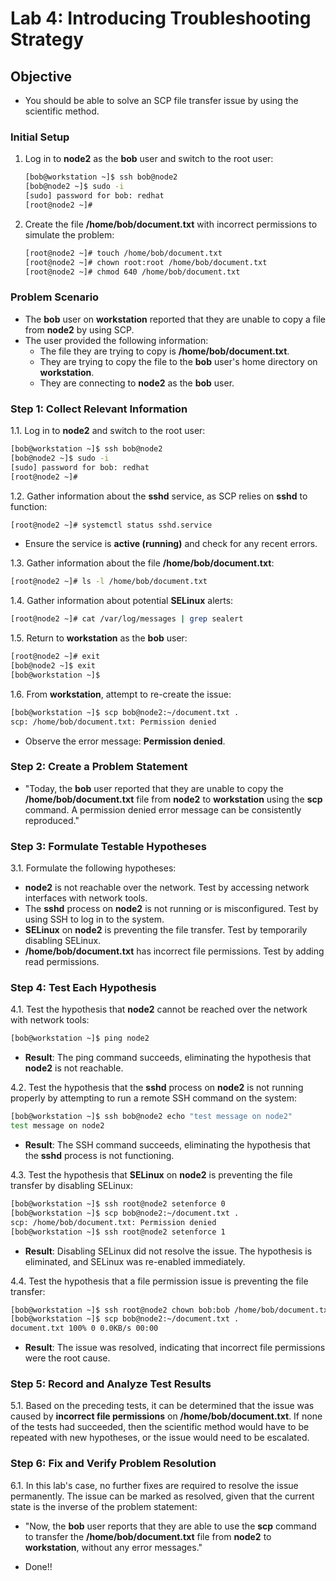 # Lab 4: Introducing Troubleshooting Strategy

## Objective

- You should be able to solve an SCP file transfer issue by using the scientific method.

### Initial Setup

1. Log in to **node2** as the **bob** user and switch to the root user:

   ```bash
   [bob@workstation ~]$ ssh bob@node2
   [bob@node2 ~]$ sudo -i
   [sudo] password for bob: redhat
   [root@node2 ~]#
   ```

2. Create the file **/home/bob/document.txt** with incorrect permissions to simulate the problem:

   ```bash
   [root@node2 ~]# touch /home/bob/document.txt
   [root@node2 ~]# chown root:root /home/bob/document.txt
   [root@node2 ~]# chmod 640 /home/bob/document.txt
   ```

### Problem Scenario

- The **bob** user on **workstation** reported that they are unable to copy a file from **node2** by using SCP.
- The user provided the following information:
  - The file they are trying to copy is **/home/bob/document.txt**.
  - They are trying to copy the file to the **bob** user's home directory on **workstation**.
  - They are connecting to **node2** as the **bob** user.

### Step 1: Collect Relevant Information

1.1. Log in to **node2** and switch to the root user:

   ```bash
   [bob@workstation ~]$ ssh bob@node2
   [bob@node2 ~]$ sudo -i
   [sudo] password for bob: redhat
   [root@node2 ~]#
   ```

1.2. Gather information about the **sshd** service, as SCP relies on **sshd** to function:

   ```bash
   [root@node2 ~]# systemctl status sshd.service
   ```
   - Ensure the service is **active (running)** and check for any recent errors.

1.3. Gather information about the file **/home/bob/document.txt**:

   ```bash
   [root@node2 ~]# ls -l /home/bob/document.txt
   ```

1.4. Gather information about potential **SELinux** alerts:

   ```bash
   [root@node2 ~]# cat /var/log/messages | grep sealert
   ```

1.5. Return to **workstation** as the **bob** user:

   ```bash
   [root@node2 ~]# exit
   [bob@node2 ~]$ exit
   [bob@workstation ~]$
   ```

1.6. From **workstation**, attempt to re-create the issue:

   ```bash
   [bob@workstation ~]$ scp bob@node2:~/document.txt .
   scp: /home/bob/document.txt: Permission denied
   ```
   - Observe the error message: **Permission denied**.

### Step 2: Create a Problem Statement

- "Today, the **bob** user reported that they are unable to copy the **/home/bob/document.txt** file from **node2** to **workstation** using the **scp** command. A permission denied error message can be consistently reproduced."

### Step 3: Formulate Testable Hypotheses

3.1. Formulate the following hypotheses:

- **node2** is not reachable over the network. Test by accessing network interfaces with network tools.
- The **sshd** process on **node2** is not running or is misconfigured. Test by using SSH to log in to the system.
- **SELinux** on **node2** is preventing the file transfer. Test by temporarily disabling SELinux.
- **/home/bob/document.txt** has incorrect file permissions. Test by adding read permissions.

### Step 4: Test Each Hypothesis

4.1. Test the hypothesis that **node2** cannot be reached over the network with network tools:

   ```bash
   [bob@workstation ~]$ ping node2
   ```
   - **Result**: The ping command succeeds, eliminating the hypothesis that **node2** is not reachable.

4.2. Test the hypothesis that the **sshd** process on **node2** is not running properly by attempting to run a remote SSH command on the system:

   ```bash
   [bob@workstation ~]$ ssh bob@node2 echo "test message on node2"
   test message on node2
   ```
   - **Result**: The SSH command succeeds, eliminating the hypothesis that the **sshd** process is not functioning.

4.3. Test the hypothesis that **SELinux** on **node2** is preventing the file transfer by disabling SELinux:

   ```bash
   [bob@workstation ~]$ ssh root@node2 setenforce 0
   [bob@workstation ~]$ scp bob@node2:~/document.txt .
   scp: /home/bob/document.txt: Permission denied
   [bob@workstation ~]$ ssh root@node2 setenforce 1
   ```
   - **Result**: Disabling SELinux did not resolve the issue. The hypothesis is eliminated, and SELinux was re-enabled immediately.

4.4. Test the hypothesis that a file permission issue is preventing the file transfer:

   ```bash
   [bob@workstation ~]$ ssh root@node2 chown bob:bob /home/bob/document.txt
   [bob@workstation ~]$ scp bob@node2:~/document.txt .
   document.txt 100% 0 0.0KB/s 00:00
   ```
   - **Result**: The issue was resolved, indicating that incorrect file permissions were the root cause.

### Step 5: Record and Analyze Test Results

5.1. Based on the preceding tests, it can be determined that the issue was caused by **incorrect file permissions** on **/home/bob/document.txt**. If none of the tests had succeeded, then the scientific method would have to be repeated with new hypotheses, or the issue would need to be escalated.

### Step 6: Fix and Verify Problem Resolution

6.1. In this lab's case, no further fixes are required to resolve the issue permanently. The issue can be marked as resolved, given that the current state is the inverse of the problem statement:

- "Now, the **bob** user reports that they are able to use the **scp** command to transfer the **/home/bob/document.txt** file from **node2** to **workstation**, without any error messages."

* Done!!
